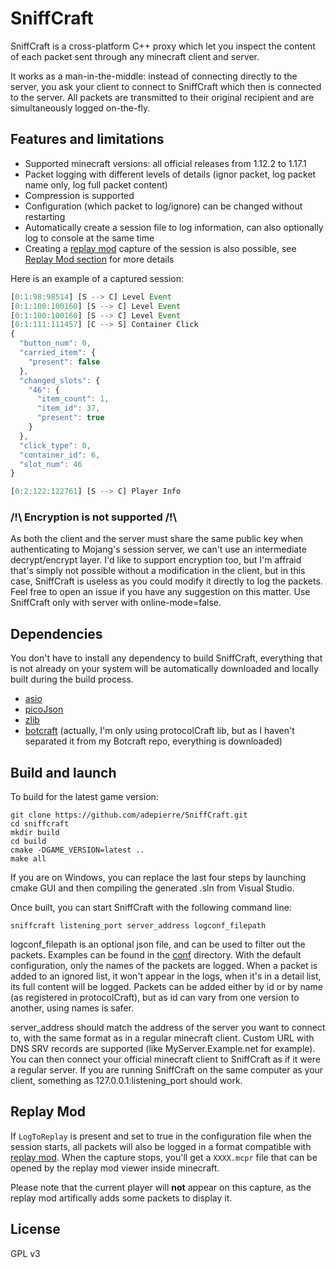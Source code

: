 
# SniffCraft

SniffCraft is a cross-platform C++ proxy which let you inspect the content of each packet sent through any minecraft client and server. 

It works as a man-in-the-middle: instead of connecting directly to the server, you ask your client to connect to SniffCraft which then is connected to the server. All packets are transmitted to their original recipient and are simultaneously logged on-the-fly.

## Features and limitations

- Supported minecraft versions: all official releases from 1.12.2 to 1.17.1
- Packet logging with different levels of details (ignor packet, log packet name only, log full packet content)
- Compression is supported
- Configuration (which packet to log/ignore) can be changed without restarting
- Automatically create a session file to log information, can also optionally log to console at the same time
- Creating a [replay mod](https://github.com/ReplayMod/ReplayMod) capture of the session is also possible, see [Replay Mod section](#replay-mod) for more details

Here is an example of a captured session:
```javascript
[0:1:98:98514] [S --> C] Level Event
[0:1:100:100160] [S --> C] Level Event
[0:1:100:100160] [S --> C] Level Event
[0:1:111:111457] [C --> S] Container Click
{
  "button_num": 0,
  "carried_item": {
    "present": false
  },
  "changed_slots": {
    "46": {
      "item_count": 1,
      "item_id": 37,
      "present": true
    }
  },
  "click_type": 0,
  "container_id": 6,
  "slot_num": 46
}

[0:2:122:122761] [S --> C] Player Info
```


### /!\ Encryption is not supported /!\

As both the client and the server must share the same public key when authenticating to Mojang's session server, we can't use an intermediate decrypt/encrypt layer. I'd like to support encryption too, but I'm affraid that's simply not possible without a modification in the client, but in this case, SniffCraft is useless as you could modify it directly to log the packets. Feel free to open an issue if you have any suggestion on this matter. Use SniffCraft only with server with online-mode=false.

## Dependencies

You don't have to install any dependency to build SniffCraft, everything that is not already on your system will be automatically downloaded and locally built during the build process.

- [asio](https://think-async.com/Asio/)
- [picoJson](https://github.com/kazuho/picojson)
- [zlib](https://github.com/madler/zlib)
- [botcraft](https://github.com/adepierre/botcraft) (actually, I'm only using protocolCraft lib, but as I haven't separated it from my Botcraft repo, everything is downloaded)

## Build and launch

To build for the latest game version:
```
git clone https://github.com/adepierre/SniffCraft.git
cd sniffcraft
mkdir build
cd build
cmake -DGAME_VERSION=latest ..
make all
```

If you are on Windows, you can replace the last four steps by launching cmake GUI and then compiling the generated .sln from Visual Studio.

Once built, you can start SniffCraft with the following command line:

```
sniffcraft listening_port server_address logconf_filepath
```

logconf_filepath is an optional json file, and can be used to filter out the packets. Examples can be found in the [conf](conf/) directory. With the default configuration, only the names of the packets are logged. When a packet is added to an ignored list, it won't appear in the logs, when it's in a detail list, its full content will be logged. Packets can be added either by id or by name (as registered in protocolCraft), but as id can vary from one version to another, using names is safer.

server_address should match the address of the server you want to connect to, with the same format as in a regular minecraft client. Custom URL with DNS SRV records are supported (like MyServer.Example.net for example). You can then connect your official minecraft client to SniffCraft as if it were a regular server. If you are running SniffCraft on the same computer as your client, something as 127.0.0.1:listening_port should work.

## Replay Mod

If ``LogToReplay`` is present and set to true in the configuration file when the session starts, all packets will also be logged in a format compatible with [replay mod](https://github.com/ReplayMod/ReplayMod). When the capture stops, you'll get a ``XXXX.mcpr`` file that can be opened by the replay mod viewer inside minecraft.

Please note that the current player will **not** appear on this capture, as the replay mod artifically adds some packets to display it.

## License

GPL v3
